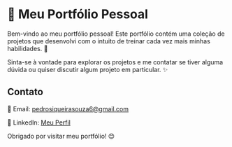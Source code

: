 # 🎨 Meu Portfólio Pessoal

Bem-vindo ao meu portfólio pessoal! Este portfólio contém uma coleção de projetos que desenvolvi com o intuito de treinar cada vez mais minhas habilidades. 🌟

Sinta-se à vontade para explorar os projetos e me contatar se tiver alguma dúvida ou quiser discutir algum projeto em particular. ✨
## Contato

📧 Email: pedrosiqueirasouza6@gmail.com

📱 LinkedIn: [Meu Perfil](www.linkedin.com/in/pedrosiqueirasouza)

Obrigado por visitar meu portfólio! 😊
